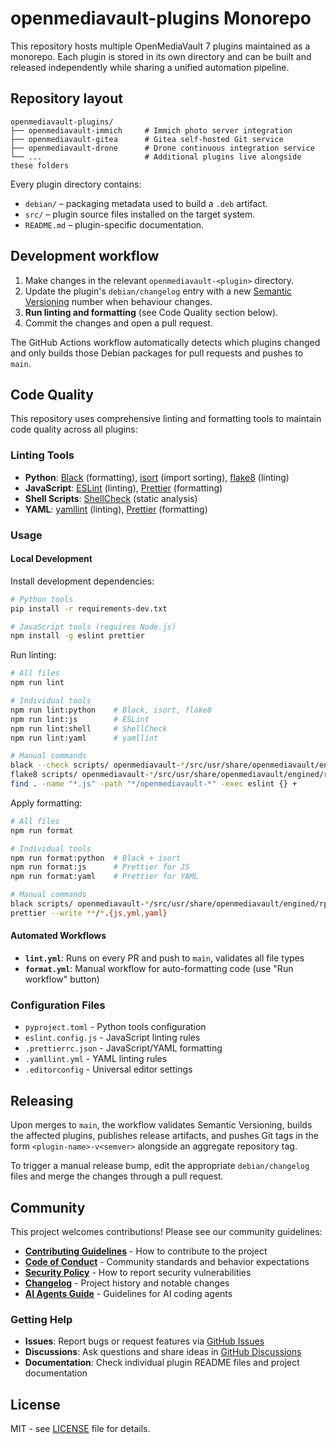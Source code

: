 # openmediavault-plugins Monorepo

This repository hosts multiple OpenMediaVault 7 plugins maintained as a monorepo. Each plugin is stored in its own directory and can be built and released independently while sharing a unified automation pipeline.

## Repository layout

```
openmediavault-plugins/
├── openmediavault-immich     # Immich photo server integration
├── openmediavault-gitea      # Gitea self-hosted Git service
├── openmediavault-drone      # Drone continuous integration service
└── ...                       # Additional plugins live alongside these folders
```

Every plugin directory contains:

- `debian/` – packaging metadata used to build a `.deb` artifact.
- `src/` – plugin source files installed on the target system.
- `README.md` – plugin-specific documentation.

## Development workflow

1. Make changes in the relevant `openmediavault-<plugin>` directory.
2. Update the plugin's `debian/changelog` entry with a new [Semantic Versioning](https://semver.org/) number when behaviour changes.
3. **Run linting and formatting** (see Code Quality section below).
4. Commit the changes and open a pull request.

The GitHub Actions workflow automatically detects which plugins changed and only builds those Debian packages for pull requests and pushes to `main`.

## Code Quality

This repository uses comprehensive linting and formatting tools to maintain code quality across all plugins:

### Linting Tools

- **Python**: [Black](https://black.readthedocs.io/) (formatting), [isort](https://pycqa.github.io/isort/) (import sorting), [flake8](https://flake8.pycqa.org/) (linting)
- **JavaScript**: [ESLint](https://eslint.org/) (linting), [Prettier](https://prettier.io/) (formatting)
- **Shell Scripts**: [ShellCheck](https://www.shellcheck.net/) (static analysis)
- **YAML**: [yamllint](https://yamllint.readthedocs.io/) (linting), [Prettier](https://prettier.io/) (formatting)

### Usage

#### Local Development

Install development dependencies:
```bash
# Python tools
pip install -r requirements-dev.txt

# JavaScript tools (requires Node.js)
npm install -g eslint prettier
```

Run linting:
```bash
# All files
npm run lint

# Individual tools
npm run lint:python    # Black, isort, flake8
npm run lint:js        # ESLint
npm run lint:shell     # ShellCheck  
npm run lint:yaml      # yamllint

# Manual commands
black --check scripts/ openmediavault-*/src/usr/share/openmediavault/engined/rpc/
flake8 scripts/ openmediavault-*/src/usr/share/openmediavault/engined/rpc/
find . -name "*.js" -path "*/openmediavault-*" -exec eslint {} +
```

Apply formatting:
```bash
# All files
npm run format

# Individual tools  
npm run format:python  # Black + isort
npm run format:js      # Prettier for JS
npm run format:yaml    # Prettier for YAML

# Manual commands
black scripts/ openmediavault-*/src/usr/share/openmediavault/engined/rpc/
prettier --write **/*.{js,yml,yaml}
```

#### Automated Workflows

- **`lint.yml`**: Runs on every PR and push to `main`, validates all file types
- **`format.yml`**: Manual workflow for auto-formatting code (use "Run workflow" button)

### Configuration Files

- `pyproject.toml` - Python tools configuration
- `eslint.config.js` - JavaScript linting rules  
- `.prettierrc.json` - JavaScript/YAML formatting
- `.yamllint.yml` - YAML linting rules
- `.editorconfig` - Universal editor settings

## Releasing

Upon merges to `main`, the workflow validates Semantic Versioning, builds the affected plugins, publishes release artifacts, and pushes Git tags in the form `<plugin-name>-v<semver>` alongside an aggregate repository tag.

To trigger a manual release bump, edit the appropriate `debian/changelog` files and merge the changes through a pull request.

## Community

This project welcomes contributions! Please see our community guidelines:

- **[Contributing Guidelines](CONTRIBUTING.md)** - How to contribute to the project
- **[Code of Conduct](CODE_OF_CONDUCT.md)** - Community standards and behavior expectations  
- **[Security Policy](SECURITY.md)** - How to report security vulnerabilities
- **[Changelog](CHANGELOG.md)** - Project history and notable changes
- **[AI Agents Guide](AGENTS.md)** - Guidelines for AI coding agents

### Getting Help

- **Issues**: Report bugs or request features via [GitHub Issues](https://github.com/ralphschuler/openmediavault-plugins/issues)
- **Discussions**: Ask questions and share ideas in [GitHub Discussions](https://github.com/ralphschuler/openmediavault-plugins/discussions)
- **Documentation**: Check individual plugin README files and project documentation

## License

MIT - see [LICENSE](LICENSE) file for details.
